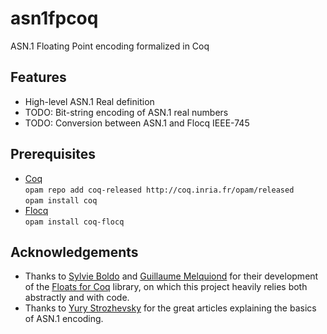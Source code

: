 # asn1fpcoq
ASN.1 Floating Point encoding formalized in Coq
## Features
* High-level ASN.1 Real definition
* TODO: Bit-string encoding of ASN.1 real numbers
* TODO: Conversion between ASN.1 and Flocq IEEE-745
## Prerequisites
* [Coq](https://coq.inria.fr/)  
`opam repo add coq-released http://coq.inria.fr/opam/released`  
`opam install coq`  
* [Flocq](http://flocq.gforge.inria.fr/)  
`opam install coq-flocq`
## Acknowledgements
* Thanks to [Sylvie Boldo](https://www.lri.fr/~sboldo/) and [Guillaume Melquiond](https://www.lri.fr/~melquion/) for their development of the [Floats for Coq](http://flocq.gforge.inria.fr/) library, on which this project heavily relies both abstractly and with code.
* Thanks to [Yury Strozhevsky](https://www.strozhevsky.com/) for the great articles explaining  the basics of ASN.1 encoding.
